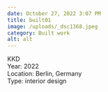 ```yaml
---
date: October 27, 2022 3:07 PM
title: built01
image: /uploads/_dsc1368.jpeg
category: Built work
alt: alt
---
```

K﻿KD\
Y﻿ear: 2022\
L﻿ocation: Berlin, Germany\
T﻿ype: interior design